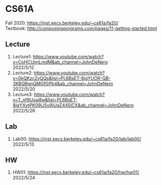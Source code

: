 # CS61A
Fall 2020: https://inst.eecs.berkeley.edu/~cs61a/fa20/  
Textbook: http://composingprograms.com/pages/11-getting-started.html  

## Lecture  
1. Lecture1: https://www.youtube.com/watch?v=CoHCUimLmdM&ab_channel=JohnDeNero  
2022/5/12  
2. Lecture2: https://www.youtube.com/watch?v=0kQKzc2yQQs&list=PL6BsET-8jgYUOR-QB-3KBQBgnQMGfGPb4&ab_channel=JohnDeNero  
2022/5/20  
3. Lecture3: https://www.youtube.com/watch?v=T_nf9Uxai8w&list=PL6BsET-8jgYXytPK09lJ5y9iUqZ445lCX&ab_channel=JohnDeNero  
2022/5/26

## Lab  
1. Lab00: https://inst.eecs.berkeley.edu/~cs61a/fa20/lab/lab00/  
2022/5/13  

## HW  
1. HW01: https://inst.eecs.berkeley.edu/~cs61a/fa20/hw/hw01/  
2022/5/24  
